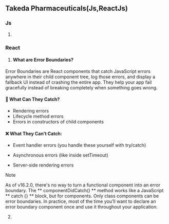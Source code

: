 ## Takeda Pharmaceuticals(Js,ReactJs)

### Js
1. 



### React
1. #### What are Error Boundaries?
Error Boundaries are React components that catch JavaScript errors anywhere in their child component tree, log those errors, and display a fallback UI instead of crashing the entire app.
They help your app fail gracefully instead of breaking completely when something goes wrong.

#### 🧠 What Can They Catch?
* Rendering errors
* Lifecycle method errors
* Errors in constructors of child components

#### ❌ What They Can’t Catch:
* Event handler errors (you handle these yourself with try/catch)

* Asynchronous errors (like inside setTimeout)

* Server-side rendering errors
> [!NOTE]
> As of v16.2.0, there's no way to turn a functional component into an error boundary. The ** componentDidCatch() **  method works like a JavaScript ** catch {} **  block, but for components. 
> Only class components can be error boundaries. In practice, most of the time you’ll want to declare an error boundary component once and use it throughout your application.

2. 